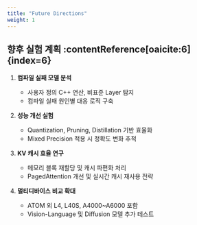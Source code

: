 ```yaml
---
title: "Future Directions"
weight: 1
---
```


## 향후 실험 계획 :contentReference[oaicite:6]{index=6}

1. **컴파일 실패 모델 분석**
   - 사용자 정의 C++ 연산, 비표준 Layer 탐지  
   - 컴파일 실패 원인별 대응 로직 구축

2. **성능 개선 실험**
   - Quantization, Pruning, Distillation 기반 효율화  
   - Mixed Precision 적용 시 정확도 변화 추적

3. **KV 캐시 효율 연구**
   - 메모리 블록 재할당 및 캐시 파편화 처리  
   - PagedAttention 개선 및 실시간 캐시 재사용 전략

4. **멀티디바이스 비교 확대**
   - ATOM 외 L4, L40S, A4000~A6000 포함  
   - Vision-Language 및 Diffusion 모델 추가 테스트
